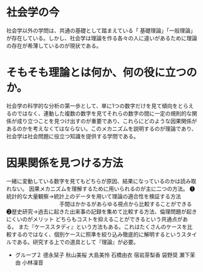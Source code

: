 # 社会学の今
社会学以外の学問は、共通の基礎として踏まえている「 基礎理論」「一般理論」が存在している。しかし、社会学は理論を作る各々の人に違いがあるために理論の存在が希薄しているのが現状である。
# そもそも理論とは何か、何の役に立つのか。
社会学の科学的な分析の第一歩として、単に1つの数字だけを見て傾向をとらえるのではなく、連動した複数の数字を見てそれらの数字の間に一定の規則的な関係が成り立つことを見つけ出すのが重要であり、これらにどのような因果関係があるのかを考えなくてはならない。このメカニズムを説明するのが理論であり、社会学は社会問題に役立つ知識を提供する学問である。
# 因果関係を見つける方法
一緒に変動している数字を見てもどちらが原因、結果になっているのかは読み取れない。
因果メカニズムを理解するために用いられるのが主に二つの方法。
❶統計的な大量観察→統計上のデータを用いて理論の適合性を検証する方法
　　　　　　　　　　手間はかかるがあらゆる視点から比較することができる
❷歴史研究→過去に起きた出来事の記録を集めて比較する方法、倫理問題が起きにくいのがメリット
どちらもコストを抑えることができるという共通点がある。
また『ケーススタディ』という方法もある。これはたくさんのケースを比較するのではなく、個別ケースに照準を絞り込み徹底的に解明するというスタイルである。研究する上での道具として『理論』が必要。

* グループ２
德永栞子
秋山美桜
大島美怜
石橋由衣
宿岩芽梨香
袋野奨
瀬下茉由
小林凜音
